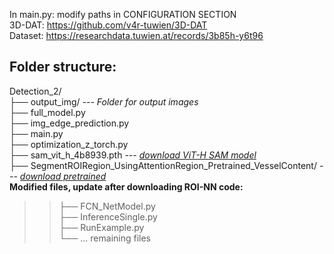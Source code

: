 In main.py: modify paths in CONFIGURATION SECTION  
3D-DAT: https://github.com/v4r-tuwien/3D-DAT  
Dataset: https://researchdata.tuwien.at/records/3b85h-y6t96  

## Folder structure:  
Detection_2/  
├── output_img/ *--- Folder for output images*  
├── full_model.py  
├── img_edge_prediction.py  
├── main.py  
├── optimization_z_torch.py  
├── sam_vit_h_4b8939.pth  *--- [download ViT-H SAM model](https://github.com/facebookresearch/segment-anything?tab=readme-ov-file#model-checkpoints)*  
├── SegmentROIRegion_UsingAttentionRegion_Pretrained_VesselContent/  *--- [download pretrained](https://drive.google.com/file/d/1uqvTqEFqMDXCuoEDlfm3yjNnmpw2bX-b/view)*  
**Modified files, update after downloading ROI-NN code:** 
>>├── FCN_NetModel.py  
>>├── InferenceSingle.py  
>>├── RunExample.py  
>>└── ... remaining files  

